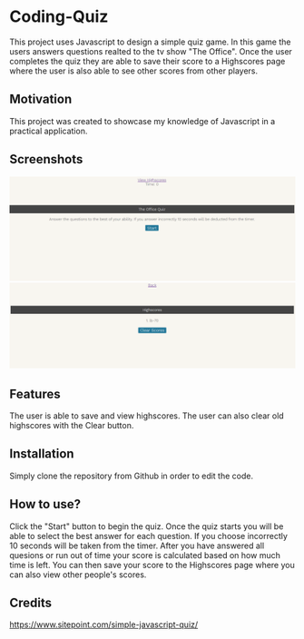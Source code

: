 # Coding-Quiz
This project uses Javascript to design a simple quiz game. In this game the users answers questions realted to the tv show "The Office". Once the user completes the quiz they are able to save their score to a Highscores page where the user is also able to see other scores from other players.

## Motivation
This project was created to showcase my knowledge of Javascript in a practical application.

 
## Screenshots
![screenshot of index page](images/index.png)
![screenshot of highscore page](images/highscore.png)

## Features
The user is able to save and view highscores. The user can also clear old highscores with the Clear button. 


## Installation
Simply clone the repository from Github in order to edit the code. 


## How to use?
Click the "Start" button to begin the quiz. Once the quiz starts you will be able to select the best answer for each question. If you choose incorrectly 10 seconds will be taken from the timer. After you have answered all quesions or run out of time your score is calculated based on how much time is left. You can then save your score to the Highscores page where you can also view other people's scores.

## Credits
https://www.sitepoint.com/simple-javascript-quiz/
